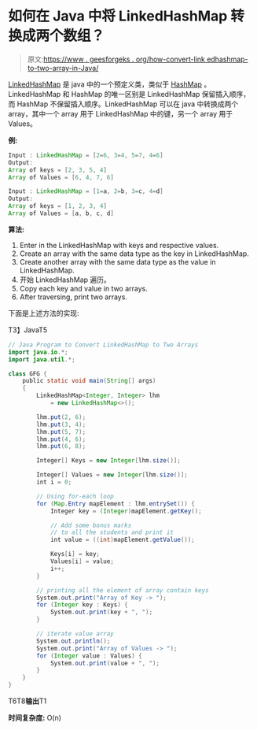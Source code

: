 # 如何在 Java 中将 LinkedHashMap 转换成两个数组？

> 原文:[https://www . geesforgeks . org/how-convert-link edhashmap-to-two-array-in-Java/](https://www.geeksforgeeks.org/how-to-convert-linkedhashmap-to-two-arrays-in-java/)

[LinkedHashMap](https://www.geeksforgeeks.org/linkedhashmap-class-java-examples/) 是 java 中的一个预定义类，类似于 [HashMap](https://www.geeksforgeeks.org/java-util-hashmap-in-java-with-examples/) 。LinkedHashMap 和 HashMap 的唯一区别是 LinkedHashMap 保留插入顺序，而 HashMap 不保留插入顺序。LinkedHashMap 可以在 java 中转换成两个 array，其中一个 array 用于 LinkedHashMap 中的键，另一个 array 用于 Values。

**例:**

```java
Input : LinkedHashMap = [2=6, 3=4, 5=7, 4=6]
Output:
Array of keys = [2, 3, 5, 4]
Array of Values = [6, 4, 7, 6]

Input : LinkedHashMap = [1=a, 2=b, 3=c, 4=d]
Output:
Array of keys = [1, 2, 3, 4]
Array of Values = [a, b, c, d]
```

**算法:**

1.  Enter in the LinkedHashMap with keys and respective values.
2.  Create an array with the same data type as the key in LinkedHashMap.
3.  Create another array with the same data type as the value in LinkedHashMap.
4.  开始 LinkedHashMap 遍历。
5.  Copy each key and value in two arrays.
6.  After traversing, print two arrays.

下面是上述方法的实现:

T3】JavaT5

```java
// Java Program to Convert LinkedHashMap to Two Arrays
import java.io.*;
import java.util.*;

class GFG {
    public static void main(String[] args)
    {
        LinkedHashMap<Integer, Integer> lhm
            = new LinkedHashMap<>();

        lhm.put(2, 6);
        lhm.put(3, 4);
        lhm.put(5, 7);
        lhm.put(4, 6);
        lhm.put(6, 8);

        Integer[] Keys = new Integer[lhm.size()];

        Integer[] Values = new Integer[lhm.size()];
        int i = 0;

        // Using for-each loop
        for (Map.Entry mapElement : lhm.entrySet()) {
            Integer key = (Integer)mapElement.getKey();

            // Add some bonus marks
            // to all the students and print it
            int value = ((int)mapElement.getValue());

            Keys[i] = key;
            Values[i] = value;
            i++;
        }

        // printing all the element of array contain keys
        System.out.print("Array of Key -> ");
        for (Integer key : Keys) {
            System.out.print(key + ", ");
        }

        // iterate value array
        System.out.println();
        System.out.print("Array of Values -> ");
        for (Integer value : Values) {
            System.out.print(value + ", ");
        }
    }
}
```

T6T8**输出**T1

**时间复杂度:** O(n)